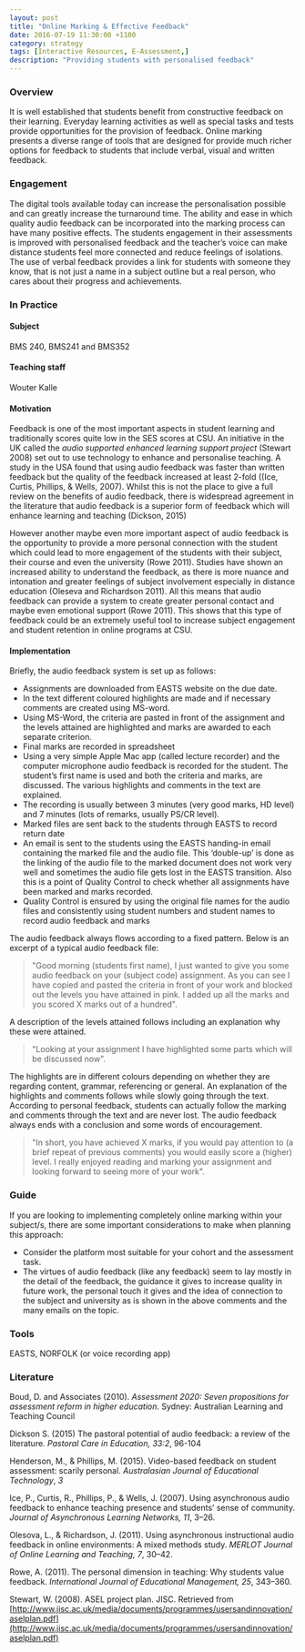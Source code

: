 ```yaml
---
layout: post
title: "Online Marking & Effective Feedback"
date: 2016-07-19 11:30:00 +1100
category: strategy
tags: [Interactive Resources, E-Assessment,] 
description: "Providing students with personalised feedback"
---
```


### Overview

It is well established that students benefit from constructive feedback on their learning. Everyday learning activities as well as special tasks and tests provide opportunities for the provision of feedback. Online marking presents a diverse range of tools that are designed for provide much richer options for feedback to students that include verbal, visual and written feedback. 

### Engagement

The digital tools available today can increase the personalisation possible and can greatly increase the turnaround time. The ability and ease in which quality audio feedback can be incorporated into the marking process can have many positive effects. The students engagement in their assessments is improved with personalised feedback and the teacher’s voice can make distance students feel more connected and reduce feelings of isolations. The use of verbal feedback provides a link for students with someone they know, that is not just a name in a subject outline but a real person, who cares about their progress and achievements.

### In Practice

#### Subject 

BMS 240, BMS241 and BMS352

#### Teaching staff

Wouter Kalle 

#### Motivation

Feedback is one of the most important aspects in student learning and traditionally scores quite low in the SES scores at CSU. An initiative in the UK called the *audio supported enhanced learning support project* (Stewart 2008) set out to use technology to enhance and personalise teaching. A study in the USA found that using audio feedback was faster than written feedback but the quality of the feedback increased at least 2-fold ((Ice, Curtis, Phillips, & Wells, 2007). Whilst this is not the place to give a full review on the benefits of audio feedback, there is widespread agreement in the literature that audio feedback is a superior form of feedback which will enhance learning and teaching (Dickson, 2015)

However another maybe even more important aspect of audio feedback is the opportunity to provide a more personal connection with the student which could lead to more engagement of the students with their subject, their course and even the university (Rowe 2011). Studies have shown an increased ability to understand the feedback, as there is more nuance and intonation and greater feelings of subject involvement especially in distance education (Oleseva and Richardson 2011). All this means that audio feedback can provide a system to create greater personal contact and maybe even emotional support (Rowe 2011). This shows that this type of feedback could be an extremely useful tool to increase subject engagement and student retention in online programs at CSU.

#### Implementation

Briefly, the audio feedback system is set up as follows:

- Assignments are downloaded from EASTS website on the due date.
- In the text different coloured highlights are made and if necessary comments are created using MS-word.
- Using MS-Word, the criteria are pasted in front of the assignment and the levels attained are highlighted and marks are awarded to each separate criterion.
- Final marks are recorded in spreadsheet
- Using a very simple Apple Mac app (called lecture recorder) and the computer microphone audio feedback is recorded for the student. The student’s first name is used and both the criteria and marks, are discussed.  The various highlights and comments in the text are explained.
- The recording is usually between 3 minutes (very good marks, HD level) and 7 minutes (lots of remarks, usually PS/CR level).
- Marked files are sent back to the students through EASTS to record return date
- An email is sent to the students using the EASTS handing-in email containing the marked file and the audio file. This ‘double-up’ is done as the linking of the audio file to the marked document does not work very well and sometimes the audio file gets lost in the EASTS transition. Also this is a point of Quality Control to check whether all assignments have been marked and marks recorded.
- Quality Control is ensured by using the original file names for the audio files and consistently using student numbers and student names to record audio feedback and marks

The audio feedback always flows according to a fixed pattern. Below is an excerpt of a typical audio feedback file:

> "Good morning (students first name), I just wanted to give you some audio feedback on your (subject code) assignment. As you can see I have copied and pasted the criteria in front of your work and blocked out the levels you have attained in pink. I added up all the marks and you scored X marks out of a hundred".

A description of the levels attained follows including an explanation why these were attained.

> "Looking at your assignment I have highlighted some parts which will be discussed now".

The highlights are in different colours depending on whether they are regarding content, grammar, referencing or general. An explanation of the highlights and comments follows while slowly going through the text. According to personal feedback, students can actually follow the marking and comments through the text and are never lost. The audio feedback always ends with a conclusion and some words of encouragement.

>"In short, you have achieved X marks, if you would pay attention to (a brief repeat of previous comments) you would easily score a (higher) level. I really enjoyed reading and marking your assignment and looking forward to seeing more of your work".

### Guide

If you are looking to implementing completely online marking within your subject/s, there are some important considerations to make when planning this approach:

- Consider the platform most suitable for your cohort and the assessment task. 
- The virtues of audio feedback (like any feedback) seem to lay mostly in the detail of the feedback, the guidance it gives to increase quality in future work, the personal touch it gives and the idea of connection to the subject and university as is shown in the above comments and the many emails on the topic.

### Tools

EASTS, NORFOLK (or voice recording app)

### Literature

<div class="apa-ref" markdown="1">

Boud, D. and Associates (2010). *Assessment 2020: Seven propositions for assessment reform in higher education*. Sydney: Australian Learning and Teaching Council

Dickson S. (2015) The pastoral potential of audio feedback: a review of the literature. *Pastoral Care in Education, 33:2*, 96-104

Henderson, M., & Phillips, M. (2015). Video-based feedback on student assessment: scarily personal. *Australasian Journal of Educational Technology*, *3*

Ice, P., Curtis, R., Phillips, P., & Wells, J. (2007). Using asynchronous audio feedback to enhance teaching presence and students’ sense of community. *Journal of Asynchronous Learning Networks, 11*, 3–26.

Olesova, L., & Richardson, J. (2011). Using asynchronous instructional audio feedback in online environments: A mixed methods study. *MERLOT Journal of Online Learning and Teaching, 7*, 30–42.

Rowe, A. (2011). The personal dimension in teaching: Why students value feedback. *International Journal of Educational Management, 25*, 343–360.

Stewart, W. (2008). ASEL project plan. JISC. Retrieved from [http://www.jisc.ac.uk/media/documents/programmes/usersandinnovation/aselplan.pdf](http://www.jisc.ac.uk/media/documents/programmes/usersandinnovation/aselplan.pdf)

</div>